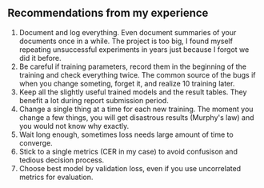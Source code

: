 ## Recommendations from my experience

1. Document and log everything. Even document summaries of your documents once in a while. The project is too big, I found myself repeating unsuccessful experiments in years just because I forgot we did it before.
2. Be careful if training parameters, record them in the beginning of the training and check everything twice. The common source of the bugs if when you change someting, forget it, and realize 10 training later.
3. Keep all the slightly useful trained models and the result tables. They benefit a lot during report submission period.
4. Change a single thing at a time for each new training. The moment you change a few things, you will get disastrous results (Murphy's law) and you would not know why exactly.
5. Wait long enough, sometimes loss needs large amount of time to converge.
6. Stick to a single metrics (CER in my case) to avoid confusison and tedious decision process.
7. Choose best model by validation loss, even if you use uncorrelated metrics for evaluation.
